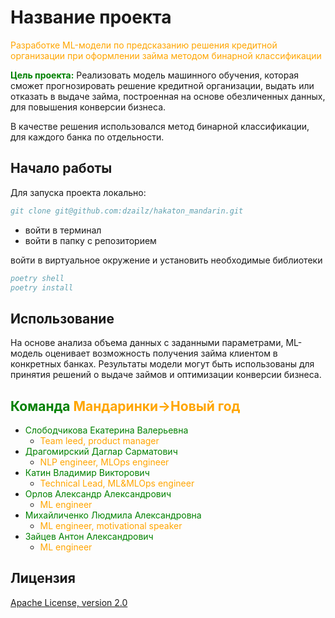 # Название проекта
<span style="color:orange;">Разработке ML-модели по предсказанию решения кредитной организации при оформлении займа методом бинарной классификации</span>  

<span style="color:green;">**Цель проекта:**</span>
Реализовать модель машинного обучения, которая сможет прогнозировать решение кредитной организации, выдать или отказать в выдаче займа, построенная на основе обезличенных данных, для повышения конверсии бизнеса.

В качестве решения использовался метод бинарной классификации, для каждого банка по отдельности.

## Начало работы
Для запуска проекта локально: 
```bibtex 
git clone git@github.com:dzailz/hakaton_mandarin.git
```
- войти в терминал   
- войти в папку с репозиторием    

войти в виртуальное окружение и установить необходимые библиотеки
```bibtex 
poetry shell
poetry install  
```

## Использование
На основе анализа объема данных с заданными параметрами, ML-модель оценивает возможность получения займа клиентом в конкретных банках. Результаты модели могут быть использованы для принятия решений о выдаче займов и оптимизации конверсии бизнеса.


##  <span style="color:green;">Команда</span>  <span style="color:orange;">Мандаринки->Новый год</span>
- <span style="color:green;">Слободчикова Екатерина Валерьевна</span> 
  - <span style="color:orange;">Team leed, product manager</span>
- <span style="color:green;">Драгомирский Даглар Сарматович</span>  
  - <span style="color:orange;">NLP engineer, MLOps engineer</span>
- <span style="color:green;">Катин Владимир Викторович</span> 
  - <span style="color:orange;">Technical Lead, ML&MLOps engineer</span>
- <span style="color:green;">Орлов Александр Александрович</span> 
  - <span style="color:orange;">ML engineer</span>
- <span style="color:green;">Михайличенко Людмила Александровна</span>  
  - <span style="color:orange;">ML engineer, motivational speaker</span> 
- <span style="color:green;">Зайцев Антон Александрович</span> 
  - <span style="color:orange;">ML engineer</span> 

## Лицензия
[Apache License, version 2.0](https://www.apache.org/licenses/LICENSE-2.0.html)
